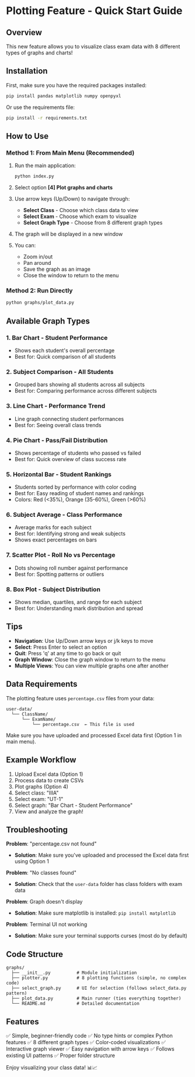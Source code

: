 # Plotting Feature - Quick Start Guide

## Overview
This new feature allows you to visualize class exam data with 8 different types of graphs and charts!

## Installation

First, make sure you have the required packages installed:

```bash
pip install pandas matplotlib numpy openpyxl
```

Or use the requirements file:
```bash
pip install -r requirements.txt
```

## How to Use

### Method 1: From Main Menu (Recommended)

1. Run the main application:
   ```bash
   python index.py
   ```

2. Select option **[4] Plot graphs and charts**

3. Use arrow keys (Up/Down) to navigate through:
   - **Select Class** - Choose which class data to view
   - **Select Exam** - Choose which exam to visualize
   - **Select Graph Type** - Choose from 8 different graph types

4. The graph will be displayed in a new window

5. You can:
   - Zoom in/out
   - Pan around
   - Save the graph as an image
   - Close the window to return to the menu

### Method 2: Run Directly

```bash
python graphs/plot_data.py
```

## Available Graph Types

### 1. Bar Chart - Student Performance
- Shows each student's overall percentage
- Best for: Quick comparison of all students

### 2. Subject Comparison - All Students
- Grouped bars showing all students across all subjects
- Best for: Comparing performance across different subjects

### 3. Line Chart - Performance Trend
- Line graph connecting student performances
- Best for: Seeing overall class trends

### 4. Pie Chart - Pass/Fail Distribution
- Shows percentage of students who passed vs failed
- Best for: Quick overview of class success rate

### 5. Horizontal Bar - Student Rankings
- Students sorted by performance with color coding
- Best for: Easy reading of student names and rankings
- Colors: Red (<35%), Orange (35-60%), Green (>60%)

### 6. Subject Average - Class Performance
- Average marks for each subject
- Best for: Identifying strong and weak subjects
- Shows exact percentages on bars

### 7. Scatter Plot - Roll No vs Percentage
- Dots showing roll number against performance
- Best for: Spotting patterns or outliers

### 8. Box Plot - Subject Distribution
- Shows median, quartiles, and range for each subject
- Best for: Understanding mark distribution and spread

## Tips

- **Navigation**: Use Up/Down arrow keys or j/k keys to move
- **Select**: Press Enter to select an option
- **Quit**: Press 'q' at any time to go back or quit
- **Graph Window**: Close the graph window to return to the menu
- **Multiple Views**: You can view multiple graphs one after another

## Data Requirements

The plotting feature uses `percentage.csv` files from your data:
```
user-data/
  └── ClassName/
      └── ExamName/
          └── percentage.csv  ← This file is used
```

Make sure you have uploaded and processed Excel data first (Option 1 in main menu).

## Example Workflow

1. Upload Excel data (Option 1)
2. Process data to create CSVs
3. Plot graphs (Option 4)
4. Select class: "IIIA"
5. Select exam: "UT-1"
6. Select graph: "Bar Chart - Student Performance"
7. View and analyze the graph!

## Troubleshooting

**Problem**: "percentage.csv not found"
- **Solution**: Make sure you've uploaded and processed the Excel data first using Option 1

**Problem**: "No classes found"
- **Solution**: Check that the `user-data` folder has class folders with exam data

**Problem**: Graph doesn't display
- **Solution**: Make sure matplotlib is installed: `pip install matplotlib`

**Problem**: Terminal UI not working
- **Solution**: Make sure your terminal supports curses (most do by default)

## Code Structure

```
graphs/
  ├── __init__.py          # Module initialization
  ├── plotter.py           # 8 plotting functions (simple, no complex code)
  ├── select_graph.py      # UI for selection (follows select_data.py pattern)
  ├── plot_data.py         # Main runner (ties everything together)
  └── README.md            # Detailed documentation
```

## Features

✅ Simple, beginner-friendly code
✅ No type hints or complex Python features
✅ 8 different graph types
✅ Color-coded visualizations
✅ Interactive graph viewer
✅ Easy navigation with arrow keys
✅ Follows existing UI patterns
✅ Proper folder structure

Enjoy visualizing your class data! 📊📈

